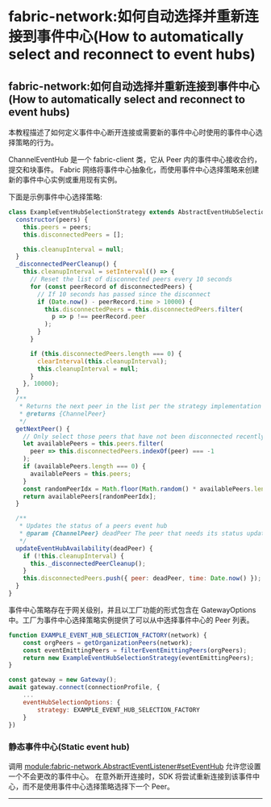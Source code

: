 # fabric-network:如何自动选择并重新连接到事件中心(How to automatically select and reconnect to event hubs)

## fabric-network:如何自动选择并重新连接到事件中心(How to automatically select and reconnect to event hubs)

本教程描述了如何定义事件中心断开连接或需要新的事件中心时使用的事件中心选择策略的行为。

ChannelEventHub 是一个 fabric-client 类，它从 Peer 内的事件中心接收合约，提交和块事件。 Fabric 网络将事件中心抽象化，而使用事件中心选择策略来创建新的事件中心实例或重用现有实例。

下面是示例事件中心选择策略:

```javascript
class ExampleEventHubSelectionStrategy extends AbstractEventHubSelectionStrategy {
  constructor(peers) {
    this.peers = peers;
    this.disconnectedPeers = [];

    this.cleanupInterval = null;
  }
  _disconnectedPeerCleanup() {
    this.cleanupInterval = setInterval(() => {
      // Reset the list of disconnected peers every 10 seconds
      for (const peerRecord of disconnectedPeers) {
        // If 10 seconds has passed since the disconnect
        if (Date.now() - peerRecord.time > 10000) {
          this.disconnectedPeers = this.disconnectedPeers.filter(
            p => p !== peerRecord.peer
          );
        }
      }

      if (this.disconnectedPeers.length === 0) {
        clearInterval(this.cleanupInterval);
        this.cleanupInterval = null;
      }
    }, 10000);
  }
  /**
   * Returns the next peer in the list per the strategy implementation
   * @returns {ChannelPeer}
   */
  getNextPeer() {
    // Only select those peers that have not been disconnected recently
    let availablePeers = this.peers.filter(
      peer => this.disconnectedPeers.indexOf(peer) === -1
    );
    if (availablePeers.length === 0) {
      availablePeers = this.peers;
    }
    const randomPeerIdx = Math.floor(Math.random() * availablePeers.length);
    return availablePeers[randomPeerIdx];
  }

  /**
   * Updates the status of a peers event hub
   * @param {ChannelPeer} deadPeer The peer that needs its status updating
   */
  updateEventHubAvailability(deadPeer) {
    if (!this.cleanupInterval) {
      this._disconnectedPeerCleanup();
    }
    this.disconnectedPeers.push({ peer: deadPeer, time: Date.now() });
  }
}
```

事件中心策略存在于网关级别，并且以工厂功能的形式包含在 GatewayOptions 中。工厂为事件中心选择策略实例提供了可以从中选择事件中心的 Peer 列表。

```javascript
function EXAMPLE_EVENT_HUB_SELECTION_FACTORY(network) {
    const orgPeers = getOrganizationPeers(network);
    const eventEmittingPeers = filterEventEmittingPeers(orgPeers);
    return new ExampleEventHubSelectionStrategy(eventEmittingPeers);
}

const gateway = new Gateway();
await gateway.connect(connectionProfile, {
    ...
    eventHubSelectionOptions: {
        strategy: EXAMPLE_EVENT_HUB_SELECTION_FACTORY
    }
})
```

### 静态事件中心(Static event hub)

调用 [module:fabric-network.AbstractEventListener#setEventHub](https://hyperledger.github.io/fabric-sdk-node/release-1.4/module-fabric-network.AbstractEventListener.html#setEventHub) 允许您设置一个不会更改的事件中心。 在意外断开连接时，SDK 将尝试重新连接到该事件中心，而不是使用事件中心选择策略选择下一个 Peer。

---
